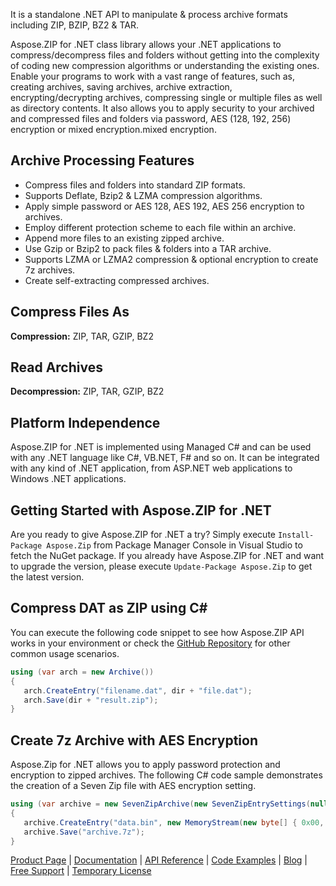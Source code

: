 It is a standalone .NET API to manipulate & process archive formats including ZIP, BZIP, BZ2 & TAR. 

Aspose.ZIP for .NET class library allows your .NET applications to compress/decompress files and folders without getting into the complexity of coding new compression algorithms or understanding the existing ones. Enable your programs to work with a vast range of features, such as, creating archives, saving archives, archive extraction, encrypting/decrypting archives, compressing single or multiple files as well as directory contents. It also allows you to apply security to your archived and compressed files and folders via password, AES (128, 192, 256) encryption or mixed encryption.mixed encryption.

## Archive Processing Features
- Compress files and folders into standard ZIP formats.
- Supports Deflate, Bzip2 & LZMA compression algorithms.
- Apply simple password or AES 128, AES 192, AES 256 encryption to archives.
- Employ different protection scheme to each file within an archive.
- Append more files to an existing zipped archive.
- Use Gzip or Bzip2 to pack files & folders into a TAR archive.
- Supports LZMA or LZMA2 compression & optional encryption to create 7z archives.
- Create self-extracting compressed archives.

## Compress Files As
**Compression:** ZIP, TAR, GZIP, BZ2

## Read Archives
**Decompression:** ZIP, TAR, GZIP, BZ2

## Platform Independence
Aspose.ZIP for .NET is implemented using Managed C# and can be used with any .NET language like C#, VB<span>.</span>NET, F# and so on. It can be integrated with any kind of .NET application, from ASP.NET web applications to Windows .NET applications. 


## Getting Started with Aspose.ZIP for .NET
Are you ready to give Aspose.ZIP for .NET a try? Simply execute `Install-Package Aspose.Zip` from Package Manager Console in Visual Studio to fetch the NuGet package. If you already have Aspose.ZIP for .NET and want to upgrade the version, please execute `Update-Package Aspose.Zip` to get the latest version.

## Compress DAT as ZIP using C#
You can execute the following code snippet to see how Aspose.ZIP API works in your environment or check the [GitHub Repository](https://github.com/aspose-zip/Aspose.ZIP-for-.NET) for other common usage scenarios. 
```csharp
using (var arch = new Archive())
{
   arch.CreateEntry("filename.dat", dir + "file.dat");
   arch.Save(dir + "result.zip");
}
```
## Create 7z Archive with AES Encryption
Aspose.Zip for .NET allows you to apply password protection and encryption to zipped archives. The following C# code sample demonstrates the creation of a Seven Zip file with AES encryption setting.
```csharp
using (var archive = new SevenZipArchive(new SevenZipEntrySettings(null, new SevenZipAESEncryptionSettings("p@s$"))))
{
   archive.CreateEntry("data.bin", new MemoryStream(new byte[] { 0x00, 0xFF }));
   archive.Save("archive.7z");
}
```

[Product Page](https://products.aspose.com/zip/net) | [Documentation](https://docs.aspose.com/display/zipnet/Home) | [API Reference](https://apireference.aspose.com/net/zip) | [Code Examples](https://github.com/aspose-zip/Aspose.ZIP-for-.NET) | [Blog](https://blog.aspose.com/category/zip/) | [Free Support](https://forum.aspose.com/c/zip) | [Temporary License](https://purchase.aspose.com/temporary-license)